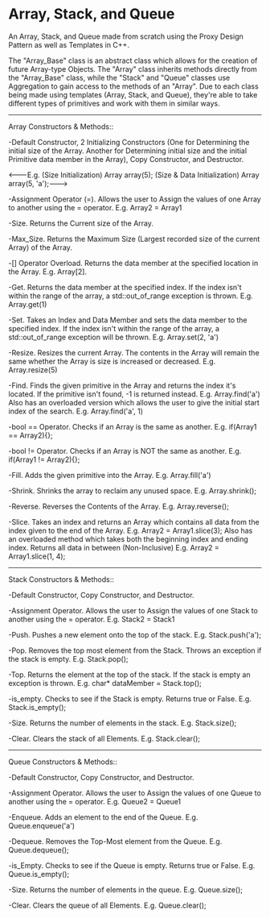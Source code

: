 # Array, Stack, and Queue
An Array, Stack, and Queue made from scratch using the Proxy Design Pattern as well as Templates in C++. 

The "Array_Base" class is an abstract class which allows for the creation of future Array-type Objects. The "Array" class inherits methods directly from the "Array_Base" class, 
while the "Stack" and "Queue" classes use Aggregation to gain access to the methods of an "Array". Due to each class being made using templates (Array, Stack, and Queue), 
they're able to take different types of primitives and work with them in similar ways. 

----------------------------------------------------------------------------------------------------------------------------------------------------------------------------

Array Constructors & Methods::

-Default Constructor, 2 Initializing Constructors (One for Determining the initial size of the Array. Another for Determining initial size and the initial Primitive data
member in the Array), Copy Constructor, and Destructor. 


<---E.g. (Size Initialization) Array array(5);   (Size & Data Initialization) Array array(5, 'a');--->

-Assignment Operator (=). Allows the user to Assign the values of one Array to another using the = operator. E.g. Array2 = Array1

-Size. Returns the Current size of the Array.

-Max_Size. Returns the Maximum Size (Largest recorded size of the current Array) of the Array.

-[] Operator Overload. Returns the data member at the specified location in the Array. E.g. Array[2].

-Get. Returns the data member at the specified index. If the index isn't within the range of the array, a std::out_of_range exception is thrown. E.g. Array.get(1)

-Set. Takes an Index and Data Member and sets the data member to the specified index. If the index isn't within the range of the array, 
a std::out_of_range exception will be thrown. E.g. Array.set(2, 'a')

-Resize. Resizes the current Array. The contents in the Array will remain the same whether the Array is size is increased or decreased. E.g. Array.resize(5)

-Find. Finds the given primitive in the Array and returns the index it's located. If the primitive isn't found, -1 is returned instead. E.g. Array.find('a')
Also has an overloaded version which allows the user to give the initial start index of the search. E.g. Array.find('a', 1)

-bool == Operator. Checks if an Array is the same as another. E.g. if(Array1 == Array2){};

-bool != Operator. Checks if an Array is NOT the same as another. E.g. if(Array1 != Array2){};

-Fill. Adds the given primitive into the Array. E.g. Array.fill('a')

-Shrink. Shrinks the array to reclaim any unused space. E.g. Array.shrink();

-Reverse. Reverses the Contents of the Array. E.g. Array.reverse();

-Slice. Takes an index and returns an Array which contains all data from the index given to the end of the Array. E.g. Array2 = Array1.slice(3);
Also has an overloaded method which takes both the beginning index and ending index. Returns all data in between (Non-Inclusive) E.g. Array2 = Array1.slice(1, 4);


----------------------------------------------------------------------------------------------------------------------------------------------------------------------------


Stack Constructors & Methods::

-Default Constructor, Copy Constructor, and Destructor.

-Assignment Operator. Allows the user to Assign the values of one Stack to another using the = operator. E.g. Stack2 = Stack1

-Push. Pushes a new element onto the top of the stack. E.g. Stack.push('a');

-Pop. Removes the top most element from the Stack. Throws an exception if the stack is empty. E.g. Stack.pop();

-Top. Returns the element at the top of the stack. If the stack is empty an exception is thrown. E.g. char* dataMember = Stack.top();

-is_empty. Checks to see if the Stack is empty. Returns true or False. E.g. Stack.is_empty();

-Size. Returns the number of elements in the stack. E.g. Stack.size();

-Clear. Clears the stack of all Elements. E.g. Stack.clear();

----------------------------------------------------------------------------------------------------------------------------------------------------------------------------


Queue Constructors & Methods:: 

-Default Constructor, Copy Constructor, and Destructor.

-Assignment Operator. Allows the user to Assign the values of one Queue to another using the = operator. E.g. Queue2 = Queue1

-Enqueue. Adds an element to the end of the Queue. E.g. Queue.enqueue('a')

-Dequeue. Removes the Top-Most element from the Queue. E.g. Queue.dequeue();

-is_Empty. Checks to see if the Queue is empty. Returns true or False. E.g. Queue.is_empty();

-Size. Returns the number of elements in the queue. E.g. Queue.size();

-Clear. Clears the queue of all Elements. E.g. Queue.clear();



